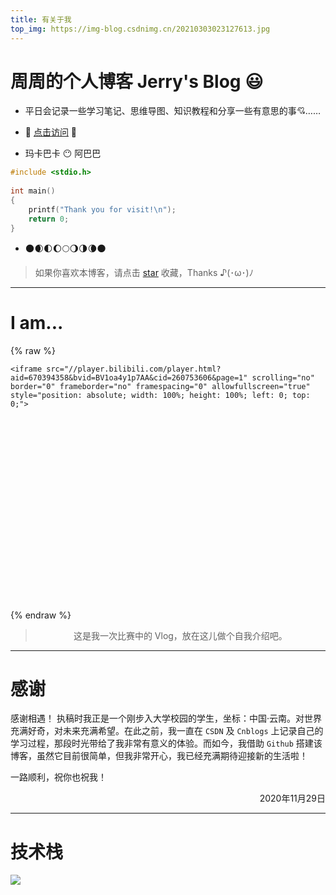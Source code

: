 ```yaml
---
title: 有关于我
top_img: https://img-blog.csdnimg.cn/20210303023127613.jpg
---
```


# 周周的个人博客 Jerry's Blog :smiley:

- 平日会记录一些学习笔记、思维导图、知识教程和分享一些有意思的事​ :cupid:……

- :rocket: [点击访问](https://jerry-z-j-r.github.io/) :see_no_evil:

- 玛卡巴卡 :no_mouth: 阿巴巴

```c
#include <stdio.h>
  
int main()
{
	printf("Thank you for visit!\n");
	return 0;
}
```

- :new_moon::waxing_crescent_moon::first_quarter_moon::waxing_gibbous_moon::full_moon::waning_gibbous_moon::last_quarter_moon::waning_crescent_moon::new_moon:

> 如果你喜欢本博客，请点击 [star](https://github.com/JERRY-Z-J-R/JERRY-Z-J-R.github.io) 收藏，Thanks ♪(･ω･)ﾉ


---


# I am...

{% raw %}



<div style="position: relative; width: 100%; height: 0; padding-bottom: 75%;">

    <iframe src="//player.bilibili.com/player.html?aid=670394358&bvid=BV1oa4y1p7AA&cid=260753606&page=1" scrolling="no" border="0" frameborder="no" framespacing="0" allowfullscreen="true" style="position: absolute; width: 100%; height: 100%; left: 0; top: 0;">

  </iframe>

</div>

{% endraw %}

> <center>这是我一次比赛中的 Vlog，放在这儿做个自我介绍吧。<center>

---


# 感谢

感谢相遇！ 执稿时我正是一个刚步入大学校园的学生，坐标：中国·云南。对世界充满好奇，对未来充满希望。在此之前，我一直在 `CSDN` 及 `Cnblogs` 上记录自己的学习过程，那段时光带给了我非常有意义的体验。而如今，我借助 `Github` 搭建该博客，虽然它目前很简单，但我非常开心，我已经充满期待迎接新的生活啦！

一路顺利，祝你也祝我！

<p align="right">2020年11月29日</p>

---

# 技术栈

![](https://img-blog.csdnimg.cn/20210304171028900.jpg)